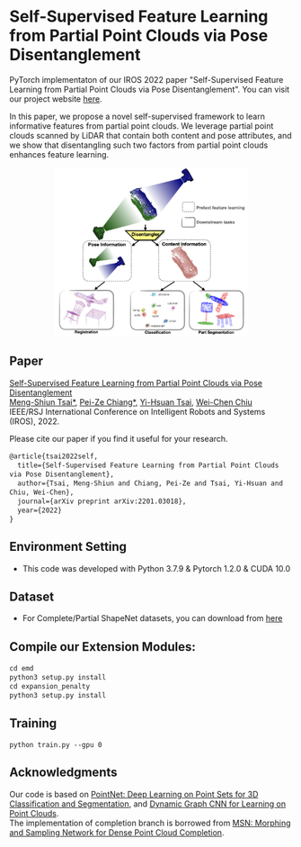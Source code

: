 # Self-Supervised Feature Learning from Partial Point Clouds via Pose Disentanglement
PyTorch implementaton of our IROS 2022 paper "Self-Supervised Feature Learning from Partial Point Clouds via Pose Disentanglement".
You can visit our project website [here](https://ms-tsai.github.io/Partial-Point-Clouds-Disentangler-Project-Page/).

In this paper, we propose a novel self-supervised framework to learn informative features from partial point clouds. We leverage partial point clouds scanned by LiDAR that contain both content and pose attributes, and we show that disentangling such two factors from partial point clouds enhances feature learning.

<div align=center><img height="300" src="https://github.com/MS-Tsai/Partial-Point-Clouds-Disentangler/blob/main/sample/Teaser.png"/></div>

## Paper
[Self-Supervised Feature Learning from Partial Point Clouds via Pose Disentanglement](https://arxiv.org/abs/2201.03018)  
[Meng-Shiun Tsai*](mailto:infinitesky.cs08g@nctu.edu.tw), [Pei-Ze Chiang*](mailto:ztex080104518.cs08g@nctu.edu.tw), [Yi-Hsuan Tsai](https://sites.google.com/site/yihsuantsai/), [Wei-Chen Chiu](https://walonchiu.github.io/)  
IEEE/RSJ International Conference on Intelligent Robots and Systems (IROS), 2022.

Please cite our paper if you find it useful for your research.  
```
@article{tsai2022self,
  title={Self-Supervised Feature Learning from Partial Point Clouds via Pose Disentanglement},
  author={Tsai, Meng-Shiun and Chiang, Pei-Ze and Tsai, Yi-Hsuan and Chiu, Wei-Chen},
  journal={arXiv preprint arXiv:2201.03018},
  year={2022}
}
```

## Environment Setting
* This code was developed with Python 3.7.9 & Pytorch 1.2.0 & CUDA 10.0

## Dataset
* For Complete/Partial ShapeNet datasets, you can download from [here](https://drive.google.com/drive/folders/1SDTE0sLYW5hwXRGJjQssBJnpn56fQW3J?usp=sharing)

## Compile our Extension Modules:
```
cd emd
python3 setup.py install
cd expansion_penalty
python3 setup.py install
```

## Training
```
python train.py --gpu 0
```

## Acknowledgments
Our code is based on [PointNet: Deep Learning on Point Sets for 3D Classification and Segmentation](https://github.com/yanx27/Pointnet_Pointnet2_pytorch), and [Dynamic Graph CNN for Learning on Point Clouds](https://github.com/WangYueFt/dgcnn).  
The implementation of completion branch is borrowed from [MSN: Morphing and Sampling Network for Dense Point Cloud Completion](https://github.com/Colin97/MSN-Point-Cloud-Completion).
